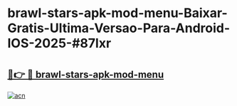 # brawl-stars-apk-mod-menu-Baixar-Gratis-Ultima-Versao-Para-Android-IOS-2025-#87lxr

# <h2><a href="https://ainizakaria.my?title=brawl-stars-apk-mod-menu&ref=25M">🔗👉 🔴 brawl-stars-apk-mod-menu</a></h2>

[![acn](https://github.com/user-attachments/assets/0f9c940e-d8b0-45ae-aac7-cd30a18b3e1c)](https://ainizakaria.my?title=brawl-stars-apk-mod-menu&ref=25M)

